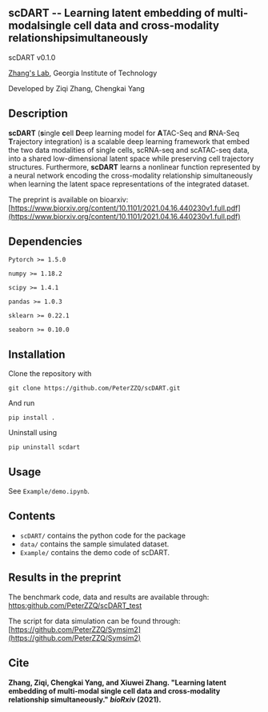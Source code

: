 ## scDART -- Learning latent embedding of multi-modalsingle cell data and cross-modality relationshipsimultaneously

scDART v0.1.0

[Zhang's Lab](https://xiuweizhang.wordpress.com), Georgia Institute of Technology

Developed by Ziqi Zhang, Chengkai Yang

## Description

**scDART** (**s**ingle **c**ell **D**eep learning model for **A**TAC-Seq and **R**NA-Seq **T**rajectory integration) is a scalable deep learning framework that embed the two data modalities of single cells, scRNA-seq and scATAC-seq data, into a shared low-dimensional latent space while preserving cell trajectory structures. Furthermore, **scDART** learns a nonlinear function represented by a neural network encoding the cross-modality relationship simultaneously when learning the latent space representations of the integrated dataset. 

The preprint is available on bioarxiv: [https://www.biorxiv.org/content/10.1101/2021.04.16.440230v1.full.pdf](https://www.biorxiv.org/content/10.1101/2021.04.16.440230v1.full.pdf)


## Dependencies

```
Pytorch >= 1.5.0

numpy >= 1.18.2

scipy >= 1.4.1

pandas >= 1.0.3

sklearn >= 0.22.1

seaborn >= 0.10.0
```

## Installation

Clone the repository with

```
git clone https://github.com/PeterZZQ/scDART.git
```

And run 

```
pip install .
```

Uninstall using

```
pip uninstall scdart
```

## Usage

See `Example/demo.ipynb`.

<!-- ## Benchmark

See [https://github.com/PeterZZQ/scDART_bmk](https://github.com/PeterZZQ/scDART_bmk) for the benchmark result.

 -->


## Contents

* `scDART/` contains the python code for the package
* `data/` contains the sample simulated dataset. 
* `Example/` contains the demo code of scDART.

## Results in the preprint
The benchmark code, data and results are available through: [https:github.com/PeterZZQ/scDART_test](https:github.com/PeterZZQ/scDART_test) 

The script for data simulation can be found through: [https://github.com/PeterZZQ/Symsim2](https://github.com/PeterZZQ/Symsim2)

## Cite
**Zhang, Ziqi, Chengkai Yang, and Xiuwei Zhang. "Learning latent embedding of multi-modal single cell data and cross-modality relationship simultaneously." *bioRxiv* (2021).**